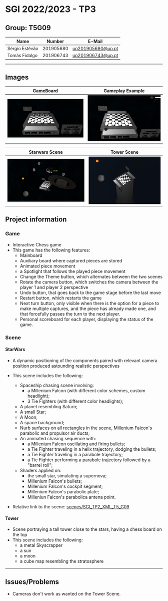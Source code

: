 # SGI 2022/2023 - TP3

## Group: T5G09

| Name             | Number    | E-Mail             |
| ---------------- | --------- | ------------------ |
| Sérgio Estêvão         | 201905680 | up201905680@up.pt             |
| Tomás Fidalgo         | 201906743 | up201906743@up.pt               |
----
## Images

| GameBoard           | Gameplay Example     |
| ---------------- | --------- |
| ![](./screenshots/gameboard.png)        | ![](./screenshots/gameplay_example.png) |

| Starwars Scene  |  Tower Scene   |
| ---------------- | --------- |
| ![](./screenshots/starwars_scene.png)| ![](./screenshots/tower_scene.png)|
## Project information

### Game
- Interactive Chess game
- This game has the following features:
  - Mainboard
  - Auxiliary board where captured pieces are stored
  - Animated piece movement
  - a Spotlight that follows the played piece movement
  - Change the Theme button, which alternates between the two scenes
  - Rotate the camera button, which switches the camera between the player 1 and player 2 perspective
  - Undo button, that goes back to the game stage before the last move
  - Restart button, which restarts the game
  - Next turn button, only visible when there is the option for a piece to make multiple captures, and the piece has already made one, and that forcefully passes the turn to the next player.
  - Personal scoreboard for each player, displaying the status of the game.

### Scene

#### StarWars
- A dynamic positioning of the components paired with relevant camera position produced astounding realistic perspectives
- This scene includes the following:
  - Spaceship chasing scene involving:
    - a Millenium Falcon (with different color schemes, custom headlight);
    - 3 Tie Fighters (with different color headlights);
  - A planet resembling Saturn;
  - A small Star;
  - A Moon;
  - A space background;
  - Nurb surfaces on all rectangles in the scene, Millenium Falcon's parabolic and propulsor air ducts;
  - An animated chasing sequence with:
    - a Millenium Falcon oscillating and firing bullets;
    - a Tie Fighter traveling in a helix trajectory, dodging the bullets;
    - a Tie Fighter traveling in a parabole trajectory;
    - a Tie Fighter performing a parabole trajectory followed by a "barrel roll";
  - Shaders applied on:
    - the small star, simulating a supernova;
    - Millenium Falcon's bullets;
    - Millenium Falcon's cockpit segment;
    - Millenium Falcon's parabolic plate;
    - Milleniun Falcon's parabolica antena point.

- Relative link to the scene: [scenes/SGI_TP2_XML_T5_G09](scenes/SGI_TP2_XML_T5_G09)

#### Tower
- Scene portraying a tall tower close to the stars, having a chess board on the top
- This scene includes the following:
  - a metal Skyscrapper
  - a sun
  - a moon
  - a cube map resembling the stratosphere


----
## Issues/Problems

- Cameras don't work as wanted on the Tower Scene.
